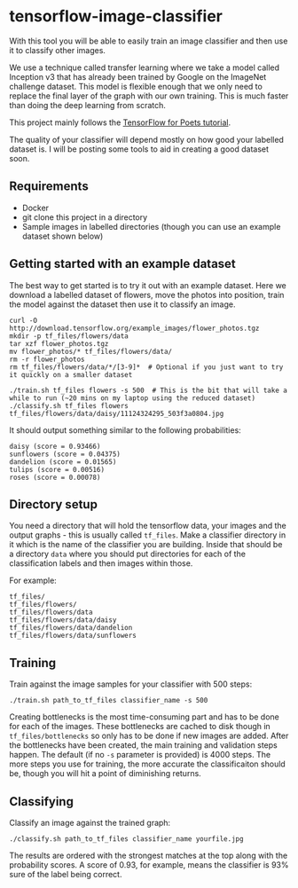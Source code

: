 # tensorflow-image-classifier

With this tool you will be able to easily train an image classifier and then use it to classify other images.

We use a technique called transfer learning where we take a model called Inception v3 that has already been trained by Google on the ImageNet challenge dataset. This model is flexible enough that we only need to replace the final layer of the graph with our own training. This is much faster than doing the deep learning from scratch.

This project mainly follows the [TensorFlow for Poets tutorial](https://codelabs.developers.google.com/codelabs/tensorflow-for-poets/index.html).

The quality of your classifier will depend mostly on how good your labelled dataset is. I will be posting some tools to aid in creating a good dataset soon.


## Requirements

* Docker
* git clone this project in a directory
* Sample images in labelled directories (though you can use an example dataset shown below)


## Getting started with an example dataset

The best way to get started is to try it out with an example dataset. Here we download a labelled dataset of flowers, move the photos into position, train the model against the dataset then use it to classify an image.
```
curl -O http://download.tensorflow.org/example_images/flower_photos.tgz
mkdir -p tf_files/flowers/data
tar xzf flower_photos.tgz
mv flower_photos/* tf_files/flowers/data/
rm -r flower_photos
rm tf_files/flowers/data/*/[3-9]*  # Optional if you just want to try it quickly on a smaller dataset

./train.sh tf_files flowers -s 500  # This is the bit that will take a while to run (~20 mins on my laptop using the reduced dataset)
./classify.sh tf_files flowers tf_files/flowers/data/daisy/11124324295_503f3a0804.jpg
```

It should output something similar to the following probabilities:
```
daisy (score = 0.93466)
sunflowers (score = 0.04375)
dandelion (score = 0.01565)
tulips (score = 0.00516)
roses (score = 0.00078)
```


## Directory setup

You need a directory that will hold the tensorflow data, your images and the output graphs - this is usually called `tf_files`. Make a classifier directory in it which is the name of the classifier you are building. Inside that should be a directory `data` where you should put directories for each of the classification labels and then images within those.

For example:
```
tf_files/
tf_files/flowers/
tf_files/flowers/data
tf_files/flowers/data/daisy
tf_files/flowers/data/dandelion
tf_files/flowers/data/sunflowers
```

## Training

Train against the image samples for your classifier with 500 steps:
```
./train.sh path_to_tf_files classifier_name -s 500
```
Creating bottlenecks is the most time-consuming part and has to be done for each of the images. These bottlenecks are cached to disk though in `tf_files/bottlenecks` so only has to be done if new images are added. After the bottlenecks have been created, the main training and validation steps happen. The default (if no `-s` parameter is provided) is 4000 steps. The more steps you use for training, the more accurate the classificaiton should be, though you will hit a point of diminishing returns.


## Classifying

Classify an image against the trained graph:
```
./classify.sh path_to_tf_files classifier_name yourfile.jpg
```
The results are ordered with the strongest matches at the top along with the probability scores. A score of 0.93, for example, means the classifier is 93% sure of the label being correct.
